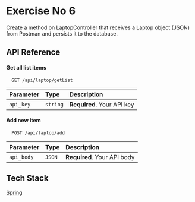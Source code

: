 # Exercise No 6

 Create a method on LaptopController that receives a Laptop object (JSON) from Postman and persists it to the database.


## API Reference

#### Get all list items

```http
  GET /api/laptop/getList
```

| Parameter | Type     | Description                |
| :-------- | :------- | :------------------------- |
| `api_key` | `string` | **Required**. Your API key |

#### Add new item

```http
  POST /api/laptop/add
```

| Parameter | Type     | Description                |
| :-------- | :------- | :------------------------- |
| `api_body` | `JSON` | **Required**. Your API body |


## Tech Stack 
  [Spring](https://spring.io)
